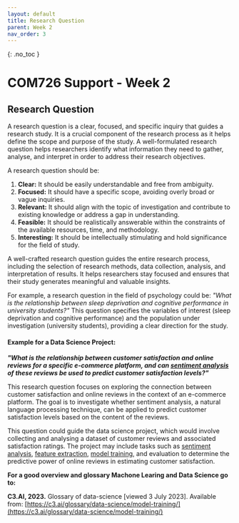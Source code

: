 ```yaml
---
layout: default
title: Research Question
parent: Week 2
nav_order: 3
---
```


{: .no_toc }

# COM726 Support - Week 2

## Research Question

A research question is a clear, focused, and specific inquiry that guides a research study. It is a crucial component of the research process as it helps define the scope and purpose of the study. A well-formulated research question helps researchers identify what information they need to gather, analyse, and interpret in order to address their research objectives.

A research question should be:
1.	**Clear:** It should be easily understandable and free from ambiguity.
2.	**Focused:** It should have a specific scope, avoiding overly broad or vague inquiries.
3.	**Relevant:** It should align with the topic of investigation and contribute to existing knowledge or address a gap in understanding.
4.	**Feasible:** It should be realistically answerable within the constraints of the available resources, time, and methodology.
5.	**Interesting:** It should be intellectually stimulating and hold significance for the field of study.

A well-crafted research question guides the entire research process, including the selection of research methods, data collection, analysis, and interpretation of results. It helps researchers stay focused and ensures that their study generates meaningful and valuable insights.

For example, a research question in the field of psychology could be: *"What is the relationship between sleep deprivation and cognitive performance in university students?"* This question specifies the variables of interest (sleep deprivation and cognitive performance) and the population under investigation (university students), providing a clear direction for the study.


#### Example for a Data Science Project:

***"What is the relationship between customer satisfaction and online reviews for a specific e-commerce platform, and can [sentiment analysis](https://aws.amazon.com/what-is/sentiment-analysis/) of these reviews be used to predict customer satisfaction levels?"***

This research question focuses on exploring the connection between customer satisfaction and online reviews in the context of an e-commerce platform. The goal is to investigate whether sentiment analysis, a natural language processing technique, can be applied to predict customer satisfaction levels based on the content of the reviews.

This question could guide the data science project, which would involve collecting and analysing a dataset of customer reviews and associated satisfaction ratings. The project may include tasks such as [sentiment analysis](https://aws.amazon.com/what-is/sentiment-analysis/), [feature extraction](https://uk.mathworks.com/discovery/feature-extraction.html), [model training](https://c3.ai/glossary/data-science/model-training/), and evaluation to determine the predictive power of online reviews in estimating customer satisfaction.


**For a good overview and glossary Machone Learing  and Data Science go to:**

**C3.AI, 2023.** Glossary of data-science [viewed 3 July 2023]. Available from: [https://c3.ai/glossary/data-science/model-training/](https://c3.ai/glossary/data-science/model-training/)


